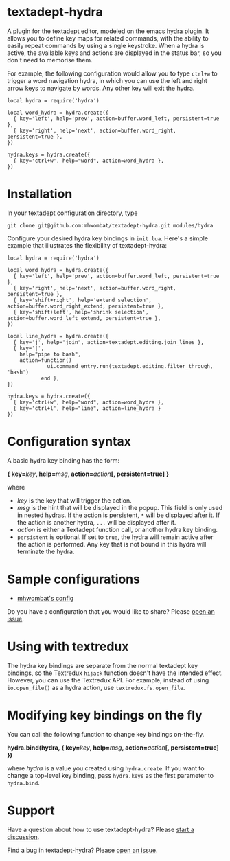 # textadept-hydra

A plugin for the textadept editor, modeled on the emacs [hydra](https://github.com/abo-abo/hydra) plugin.
It allows you to define key maps for related commands, with the ability to easily repeat commands by using a single keystroke. 
When a hydra is active, the available keys and actions are displayed in the status bar,
so you don't need to memorise them.

For example, the following configuration would allow you to type `ctrl+w` to trigger a word navigation hydra,
in which you can use the left and right arrow keys to navigate by words.
Any other key will exit the hydra.

```
local hydra = require('hydra')

local word_hydra = hydra.create({
  { key='left', help='prev', action=buffer.word_left, persistent=true },
  { key='right', help='next', action=buffer.word_right, persistent=true },
})

hydra.keys = hydra.create({
  { key='ctrl+w', help="word", action=word_hydra },
})
```

# Installation

In your textadept configuration directory, type

    git clone git@github.com:mhwombat/textadept-hydra.git modules/hydra

Configure your desired hydra key bindings in `init.lua`.
Here's a simple example that illustrates the flexibility of textadept-hydra:

```
local hydra = require('hydra')

local word_hydra = hydra.create({
  { key='left', help='prev', action=buffer.word_left, persistent=true },
  { key='right', help='next', action=buffer.word_right, persistent=true },
  { key='shift+right', help='extend selection', action=buffer.word_right_extend, persistent=true },
  { key='shift+left', help='shrink selection', action=buffer.word_left_extend, persistent=true },
})

local line_hydra = hydra.create({
  { key='j', help="join", action=textadept.editing.join_lines },
  { key='|', 
    help="pipe to bash", 
    action=function()
             ui.command_entry.run(textadept.editing.filter_through, 'bash')
           end },
})

hydra.keys = hydra.create({
  { key='ctrl+w', help="word", action=word_hydra },
  { key='ctrl+l', help="line", action=line_hydra }
})
```

# Configuration syntax

A basic hydra key binding has the form:

**{ key=**_key_**, help=**_msg_**, action=**_action_**[, persistent=true] }**

where

- _key_ is the key that will trigger the action.
- _msg_ is the hint that will be displayed in the popup.
  This field is only used in nested hydras.
  If the action is persistent, `*` will be displayed after it.
  If the action is another hydra, `...` will be displayed after it.
- _action_ is either a Textadept function call, or another hydra key binding.
- `persistent` is optional. If set to `true`, the hydra will remain active after the action is performed.
  Any key that is not bound in this hydra will terminate the hydra.
  
# Sample configurations
  
- [mhwombat's config](https://github.com/mhwombat/dotWombat/blob/master/.config/textadept/init.lua)

Do you have a configuration that you would like to share? Please [open an issue](https://github.com/mhwombat/textadept-hydra/issues).

# Using with textredux

The hydra key bindings are separate from the normal textadept key bindings, 
so the Textredux `hijack` function doesn't have the intended effect.
However, you can use the Textredux API. 
For example, instead of using `io.open_file()` as a hydra action, use `textredux.fs.open_file`.

# Modifying key bindings on the fly

You can call the following function to change key bindings on-the-fly.

**hydra.bind(hydra, { key=**_key_**, help=**_msg_**, action=**_action_**[, persistent=true] })**

where _hydra_ is a value you created using `hydra.create`.
If you want to change a top-level key binding, pass `hydra.keys` as the first parameter to `hydra.bind`.

# Support

Have a question about how to use textadept-hydra? Please [start a discussion](https://github.com/mhwombat/textadept-hydra/discussions).

Find a bug in textadept-hydra? Please [open an issue](https://github.com/mhwombat/textadept-hydra/issues).

